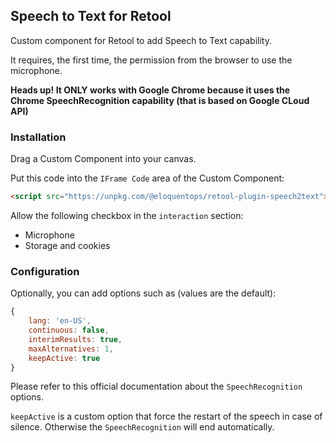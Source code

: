 ## Speech to Text for Retool

Custom component for Retool to add Speech to Text capability.

It requires, the first time, the permission from the browser to use the microphone.

**Heads up! It ONLY works with Google Chrome because it uses the Chrome SpeechRecognition capability (that is based on Google CLoud API)**

### Installation

Drag a Custom Component into your canvas.

Put this code into the `IFrame Code` area of the Custom Component:

```html
<script src="https://unpkg.com/@eloquentops/retool-plugin-speech2text"></script>
```

Allow the following checkbox in the `interaction` section:
- Microphone
- Storage and cookies


### Configuration

Optionally, you can add options such as (values are the default):

```js
{
    lang: 'en-US',
    continuous: false,
    interimResults: true,
    maxAlternatives: 1,
    keepActive: true
}
```

Please refer to this official documentation about the `SpeechRecognition` options.

`keepActive` is a custom option that force the restart of the speech in case of silence. Otherwise the `SpeechRecognition` will end automatically.

